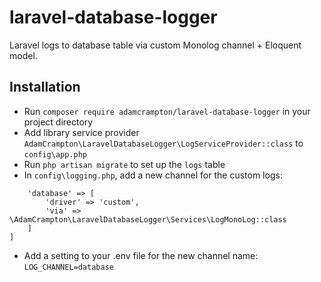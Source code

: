 # laravel-database-logger
Laravel logs to database table via custom Monolog channel + Eloquent model.

## Installation
* Run ```composer require adamcrampton/laravel-database-logger``` in your project directory
* Add library service provider ```AdamCrampton\LaravelDatabaseLogger\LogServiceProvider::class``` to ```config\app.php```
* Run ```php artisan migrate``` to set up the ```logs``` table
* In ```config\logging.php```, add a new channel for the custom logs:

```'channels' => [
    'database' => [
        'driver' => 'custom',
        'via' => \AdamCrampton\LaravelDatabaseLogger\Services\LogMonoLog::class
    ]
]
```
* Add a setting to your .env file for the new channel name: ```LOG_CHANNEL=database```
